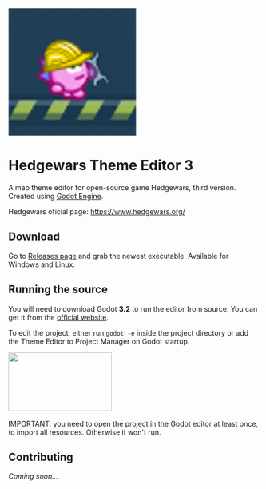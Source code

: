 ![Logo](https://github.com/KoBeWi/Hedgewars-Theme-Editor-3/blob/master/icon.png?raw=true)
# Hedgewars Theme Editor 3
A map theme editor for open-source game Hedgewars, third version. Created using [Godot Engine](https://godotengine.org/).

Hedgewars oficial page: https://www.hedgewars.org/

## Download

Go to [Releases page](https://github.com/KoBeWi/Hedgewars-Theme-Editor-3/releases) and grab the newest executable. Available for Windows and Linux.

## Running the source

You will need to download Godot **3.2** to run the editor from source. You can get it from the [official website](https://godotengine.org/).

To edit the project, either run `godot -e` inside the project directory or add the Theme Editor to Project Manager on Godot startup.

<img src="https://i.imgur.com/J7mo8if.gif" data-canonical-src="https://i.imgur.com/J7mo8if.gif" width="207" height="117" />

IMPORTANT: you need to open the project in the Godot editor at least once, to import all resources. Otherwise it won't run.

## Contributing

*Coming soon...*
